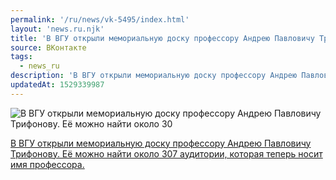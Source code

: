 ```yaml
---
permalink: '/ru/news/vk-5495/index.html'
layout: 'news.ru.njk'
title: 'В ВГУ открыли мемориальную доску профессору Андрею Павловичу Трифонову.'
source: ВКонтакте
tags:
  - news_ru
description: 'В ВГУ открыли мемориальную доску профессору Андрею Павловичу Трифонову'
updatedAt: 1529339987
---
```

![В ВГУ открыли мемориальную доску профессору Андрею Павловичу Трифонову. Её можно найти около 30](https://sun9-44.userapi.com/c849024/v849024280/b036/Q8J9zSgjzXE.jpg)

[В ВГУ открыли мемориальную доску профессору Андрею Павловичу Трифонову. Её можно найти около 307 аудитории, которая теперь носит имя профессора.](http://www.vsu.ru/ru/news/feed/2018/06/9833)
